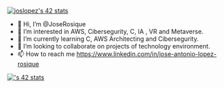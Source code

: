 <a href="https://github.com/JaeSeoKim/badge42"><img src="https://badge42.vercel.app/api/v2/cl4qxms4g001609l49j835g66/stats?cursusId=21&coalitionId=undefined" alt="joslopez's 42 stats" /></a>
- 👋 Hi, I’m @JoseRosique
- 👀 I’m interested in AWS, Cibersegurity, C, IA , VR and Metaverse.
- 🌱 I’m currently learning C, AWS Architecting and Cibersegurity.
- 💞️ I’m looking to collaborate on projects of technology environment.
- 📫 How to reach me https://www.linkedin.com/in/jose-antonio-lopez-rosique
<!---
JoseRosique/JoseRosique is a ✨ special ✨ repository because its `README.md` (this file) appears on your GitHub profile.
You can click the Preview link to take a look at your changes.
--->

[![<joslopez>'s 42 stats](https://badge.mediaplus.ma/darkblue/<joslopez>)](https://github.com/oakoudad/badge42)
